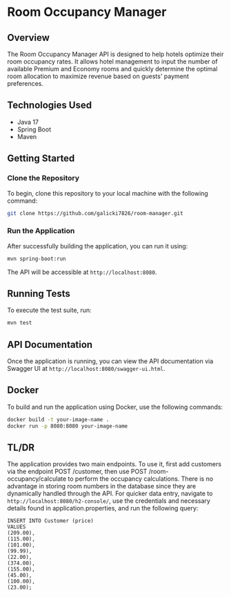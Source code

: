 # Room Occupancy Manager

## Overview
The Room Occupancy Manager API is designed to help hotels optimize their room occupancy rates. It allows hotel management to input the number of available Premium and Economy rooms and quickly determine the optimal room allocation to maximize revenue based on guests' payment preferences.

## Technologies Used
- Java 17
- Spring Boot
- Maven

## Getting Started

### Clone the Repository
To begin, clone this repository to your local machine with the following command:

```bash
git clone https://github.com/galicki7826/room-manager.git
```

### Run the Application
After successfully building the application, you can run it using:

```bash
mvn spring-boot:run
```

The API will be accessible at `http://localhost:8080`.

## Running Tests
To execute the test suite, run:

```bash
mvn test
```

## API Documentation
Once the application is running, you can view the API documentation via Swagger UI at `http://localhost:8080/swagger-ui.html`.

## Docker
To build and run the application using Docker, use the following commands:
```bash
docker build -t your-image-name .
docker run -p 8080:8080 your-image-name
```


## TL/DR
The application provides two main endpoints. To use it, first add customers via the endpoint POST /customer,
then use POST /room-occupancy/calculate to perform the occupancy calculations.
There is no advantage in storing room numbers in the database since they are dynamically handled through the API.
For quicker data entry, navigate to `http://localhost:8080/h2-console/`, use the credentials and necessary details found in application.properties,
and run the following query:
```
INSERT INTO Customer (price)
VALUES
(209.00),
(115.00),
(101.00),
(99.99),
(22.00),
(374.00),
(155.00),
(45.00),
(100.00),
(23.00);
```